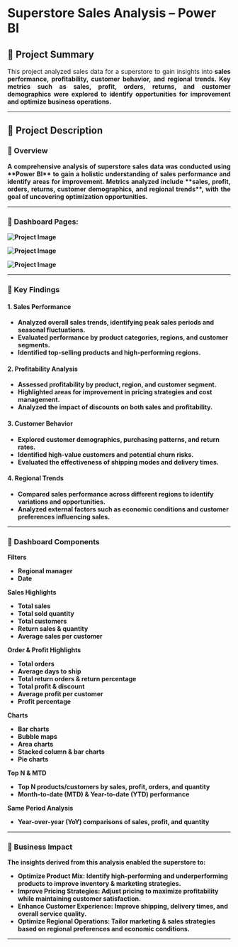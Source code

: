 # Superstore Sales Analysis – Power BI

## 📌 Project Summary
<p align="justify">This project analyzed sales data for a superstore to gain insights into <b>sales performance, profitability, customer behavior, and regional trends<b>.  
Key metrics such as sales, profit, orders, returns, and customer demographics were explored to identify opportunities for improvement and optimize business operations.</p>

---

## 📖 Project Description

### 🔹 Overview
<p align="justify">A comprehensive analysis of superstore sales data was conducted using **Power BI** to gain a holistic understanding of sales performance and identify areas for improvement.  
Metrics analyzed include **sales, profit, orders, returns, customer demographics, and regional trends**, with the goal of uncovering optimization opportunities.</p>

---
### 🔹 Dashboard Pages:

**![Project Image](images/1.jpg)**

**![Project Image](images/2.jpg)**

**![Project Image](images/3.jpg)**

---

### 🔹 Key Findings

#### 1. Sales Performance
- Analyzed overall sales trends, identifying peak sales periods and seasonal fluctuations.  
- Evaluated performance by **product categories, regions, and customer segments**.  
- Identified **top-selling products and high-performing regions**.

#### 2. Profitability Analysis
- Assessed profitability by **product, region, and customer segment**.  
- Highlighted areas for improvement in **pricing strategies and cost management**.  
- Analyzed the **impact of discounts** on both sales and profitability.  

#### 3. Customer Behavior
- Explored **customer demographics, purchasing patterns, and return rates**.  
- Identified **high-value customers** and potential **churn risks**.  
- Evaluated the effectiveness of **shipping modes and delivery times**.  

#### 4. Regional Trends
- Compared sales performance across different regions to identify **variations and opportunities**.  
- Analyzed external factors such as **economic conditions and customer preferences** influencing sales.  

---

### 🔹 Dashboard Components

**Filters**
- Regional manager  
- Date  

**Sales Highlights**
- Total sales  
- Total sold quantity  
- Total customers  
- Return sales & quantity  
- Average sales per customer  

**Order & Profit Highlights**
- Total orders  
- Average days to ship  
- Total return orders & return percentage  
- Total profit & discount  
- Average profit per customer  
- Profit percentage  

**Charts**
- Bar charts  
- Bubble maps  
- Area charts  
- Stacked column & bar charts  
- Pie charts  

**Top N & MTD**
- Top N products/customers by **sales, profit, orders, and quantity**  
- Month-to-date (MTD) & Year-to-date (YTD) performance  

**Same Period Analysis**
- Year-over-year (YoY) comparisons of **sales, profit, and quantity**  

---

### 🔹 Business Impact

The insights derived from this analysis enabled the superstore to:

- **Optimize Product Mix**: Identify high-performing and underperforming products to improve **inventory & marketing strategies**.  
- **Improve Pricing Strategies**: Adjust pricing to **maximize profitability** while maintaining customer satisfaction.  
- **Enhance Customer Experience**: Improve shipping, delivery times, and overall service quality.  
- **Optimize Regional Operations**: Tailor **marketing & sales strategies** based on regional preferences and economic conditions.  

---

